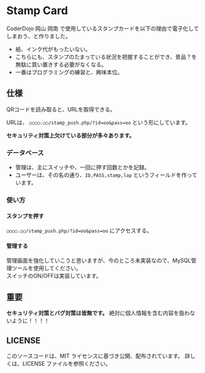 # Stamp Card
CoderDojo 岡山 岡南 で使用しているスタンプカードを以下の理由で電子化してしまおう、と作りました。

- 紙、インク代がもったいない。
- こちらにも、スタンプのたまっている状況を把握することができ、景品？を無駄に買い置きする必要がなくなる。
- 一番はプログラミングの練習と、興味本位。

## 仕様

QRコードを読み取ると、URLを取得できる。

URLは、 `○○○○.○○/stamp_push.php/?id=oo&pass=oo` という形にしています。

**セキュリティ対策上欠けている部分が多々あります。**

### データベース
- 管理は、主にスイッチや、一回に押す回数とかを記録。
- ユーザーは、その名の通り、`ID,PASS,stamp,lap` というフィールドを作っています。

### 使い方

#### スタンプを押す
`○○○○.○○/stamp_push.php/?id=oo&pass=oo` にアクセスする。

#### 管理する
管理画面を強化していこうと思いますが、今のところ未実装なので、MySQL管理ツールを使用してください。  
スイッチのON/OFFは実装しています。

## 重要

**セキュリティ対策とバグ対策は皆無です。**
絶対に個人情報を含む内容を扱わないように！！！！

## LICENSE
このソースコードは、MIT ライセンスに基づき公開、配布されています。
詳しくは、LICENSE ファイルを参照ください。
